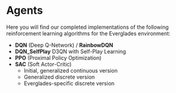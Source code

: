 # Agents
Here you will find our completed implementations of the following reinforcement learning algorithms for the Everglades environment:
* **DQN** (Deep Q-Network) / **RainbowDQN**
* **DQN_SelfPlay** D3QN with Self-Play Learning
* **PPO** (Proximal Policy Optimization)
* **SAC** (Soft Actor-Critic)
   * Initial, generalized continuous version
   * Generalized discrete version
   * Everglades-specific discrete version
